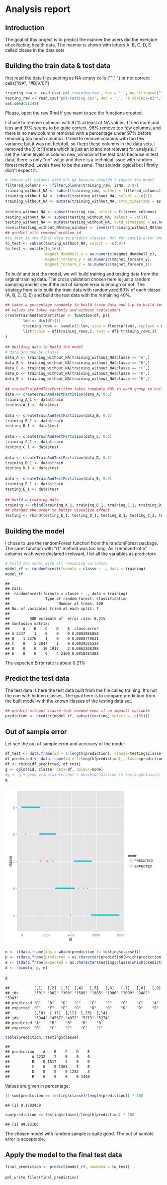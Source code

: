 Analysis report
========================================================

## Introduction

The goal of this project is to predict the manner the users did the exercice of collecting health data. The manner is shown with letters A, B, C, D, E called classe in the data sets

## Building the train data & test data

first read the data files seeting as NA empty cells (""," ") or not correct cells("NA", "#DIV/0!")

```r
training_raw <- read.csv('pml-training.csv', dec = '.', na.strings=c(""," ","NA", "#DIV/0!"))
testing_raw <- read.csv('pml-testing.csv', dec = '.', na.strings=c(""," ","NA"))
set.seed(51342)
```

Please, open the raw Rmd if you want to see the functions created.



I chose to remove columns with 97% at least of NA values. I tried more and less and 97% seems to be quite correct. 98% remove too few columns, and there is no new columns removed with a percentage under 97% before removing too much columns. I tried to remove columns with too few variance but it was not helpfull, so I kept these columns in the data sets. I removed the X (c(1))data which is just an id and not relevant for analysis. I set the same levels in column new_window of the test data because in test data, there is only "no" value and there is a technical issue with random forest method. Levels have to be the same. That sounds logical but I firstly didn't expect it.

```r
# remove all columns with 97% NA because shouldn't impact the model
filtered_columns <- !filterColumns(training_raw, isNa, 0.97)
training_without_NA <- subset(training_raw, select = filtered_columns)
training_without_NA <- subset(training_without_NA, select = -c(1))
training_without_NA <- mutate(training_without_NA, cvtd_timestamp = as.numeric(as.POSIXlt(as.character(cvtd_timestamp)), format = "%d/%m/%Y %H:%M"))

testing_without_NA <- subset(testing_raw, select = filtered_columns)
testing_without_NA <- subset(testing_without_NA, select = -c(1))
testing_without_NA <- mutate(testing_without_NA, cvtd_timestamp = as.numeric(as.POSIXlt(as.character(cvtd_timestamp)), format = "%d/%m/%Y %H:%M"))
levels(testing_without_NA$new_window) <- levels(training_without_NA$new_window)
## predict with removed problem_id
#to_test is the final data to predict classes. Not for sample error analysis because classe is not known
to_test <- subset(testing_without_NA, select = -c(59))
to_test <- mutate(to_test, 
                  magnet_dumbbell_z = as.numeric(magnet_dumbbell_z),
                  magnet_forearm_y = as.numeric(magnet_forearm_y),
                  magnet_forearm_z = as.numeric(magnet_forearm_z))
```

To build and test the model, we will build training and testing data from the orginal training data.
The cross validation chosen here is just a random sampling and let see if the out of sample error is enough or not. 
The strategy here is to build the train data with randomyzed 60% of each classe (A, B, C, D, E) and build the test data with the remaining 40%.


```r
## takes a percentage randomly to build train data and 1-p to build test data
## values are taken randomly and without replacement
createTrainAndTestPartition <- function(df, p){
        len <- dim(df)[1]
        training_rows <- sample(1:len, size = floor(p*len), replace = FALSE)        
        list(train = df[training_rows,], test = df[-training_rows,])
}
                             
## building data to build the model
# data grouped by classe
data_A <- training_without_NA[training_without_NA$classe == "A",]
data_B <- training_without_NA[training_without_NA$classe == "B",]
data_C <- training_without_NA[training_without_NA$classe == "C",]
data_D <- training_without_NA[training_without_NA$classe == "D",]
data_E <- training_without_NA[training_without_NA$classe == "E",]
        
## createTrainAndTestPartition takes randomly 60% in each group to build train data, remaining 40% are test data
data <- createTrainAndTestPartition(data_A, 0.6) 
training_A_1 <- data$train
testing_A_1 <- data$test

data <- createTrainAndTestPartition(data_B, 0.6) 
training_B_1 <- data$train
testing_B_1 <- data$test

data <- createTrainAndTestPartition(data_C, 0.6) 
training_C_1 <- data$train
testing_C_1 <- data$test

data <- createTrainAndTestPartition(data_D, 0.6) 
training_D_1 <- data$train
testing_D_1 <- data$test

data <- createTrainAndTestPartition(data_E, 0.6) 
training_E_1 <- data$train
testing_E_1 <- data$test

## build a training data
training <- rbind(training_A_1, training_B_1, training_C_1, training_D_1, training_E_1)
## changed the order to better visualize effect
testing <- rbind(testing_E_1, testing_D_1, testing_B_1, testing_C_1, testing_A_1)
```

## Building the model

I chose to use the randomForest function from the randomForest package. The caret function with "rf" method was too long. As I removed lot of columns wich were declared irrelevant, I let all the variables as predictors


```r
# build the model with all remaining variables
model_rf <- randomForest(formula = classe ~ ., data = training)
model_rf
```

```
## 
## Call:
##  randomForest(formula = classe ~ ., data = training) 
##                Type of random forest: classification
##                      Number of trees: 500
## No. of variables tried at each split: 7
## 
##         OOB estimate of  error rate: 0.21%
## Confusion matrix:
##      A    B    C    D    E  class.error
## A 3347    1    0    0    0 0.0002986858
## B    1 2276    1    0    0 0.0008779631
## C    0    5 2047    1    0 0.0029225524
## D    0    0   10 1917    2 0.0062208398
## E    0    0    0    4 2160 0.0018484288
```
The expected Error rate is about 0.21%

## Predict the test data

The test data is here the test data built from the file called training. It's not the one with hidden classes. The goal here is to compare prediction from the built model with the known classes of the testing data set.

```r
## predict without classe (not needed even if no impact) variable
prediction <- predict(model_rf, subset(testing, select = -c(59)))
```

## Out of sample error

Let see the out of sample error and accuracy of the model


```r
df_test <- data.frame(id = 1:length(prediction), classe=testing$classe, mode = "EXPECTED")
df_predicted <- data.frame(id = 1:length(prediction), classe=prediction, mode = "PREDICTED")
df <- rbind(df_predicted, df_test)
g <- qplot(id, classe, data=df, colour=mode)
#g <- g + geom_vline(xintercept = which(prediction != testing$classe))
g
```

![plot of chunk unnamed-chunk-7](figure/unnamed-chunk-7-1.png) 


```r
n <- t(data.frame(ids = which(prediction != testing$classe)))
p <- t(data.frame(predicted = as.character(prediction[which(prediction != testing$classe)])))
e <- t(data.frame(expected = as.character(testing$classe[which(prediction != testing$classe)])))
d <- rbind(n, p, e)

d
```

```
##           [,1]  [,2]  [,3]  [,4]   [,5]   [,6]   [,7]   [,8]   [,9]  
## ids       "301" "302" "303" "1509" "1985" "1986" "2099" "2482" "3943"
## predicted "D"   "D"   "D"   "C"    "C"    "C"    "C"    "C"    "A"   
## expected  "E"   "E"   "E"   "D"    "D"    "D"    "D"    "D"    "B"   
##           [,10]  [,11]  [,12]  [,13]  [,14] 
## ids       "3944" "4567" "4972" "5273" "5274"
## predicted "A"    "B"    "B"    "B"    "B"   
## expected  "B"    "C"    "C"    "C"    "C"
```


```r
table(prediction, testing$classe)
```

```
##           
## prediction    A    B    C    D    E
##          A 2232    2    0    0    0
##          B    0 1517    4    0    0
##          C    0    0 1365    5    0
##          D    0    0    0 1282    3
##          E    0    0    0    0 1440
```

Values are given in percentage:


```r
(1-sum(prediction == testing$classe)/length(prediction)) * 100
```

```
## [1] 0.1783439
```

```r
sum(prediction == testing$classe)/length(prediction) * 100
```

```
## [1] 99.82166
```

The chosen model with random sample is quite good. The out of sample error is acceptable.

## Apply the model to the final test data


```r
final_prediction <- predict(model_rf, newdata = to_test)

pml_write_files(final_prediction)
```
